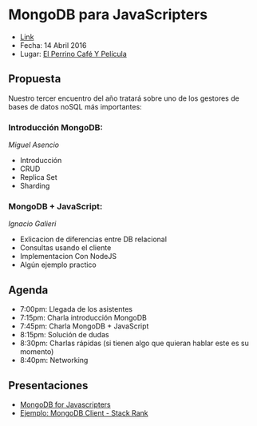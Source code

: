 MongoDB para JavaScripters
==========================

-	[Link](http://www.meetup.com/Beer-JS-Bogota/events/230163492/)
-	Fecha: 14 Abril 2016
-	Lugar: [El Perrino Café Y Película](https://www.google.com.co/maps/place/El+Perrino+cafe+y+pelicula/@4.6613399,-74.0666472,17z/data=!3m1!4b1!4m2!3m1!1s0x8e3f9a5a1d3caa01:0x9d7992cc767061f7)

Propuesta
---------

Nuestro tercer encuentro del año tratará sobre uno de los gestores de bases de datos noSQL más importantes:

### Introducción MongoDB:

*Miguel Asencio*

-	Introducción
-	CRUD
-	Replica Set
-	Sharding

### MongoDB + JavaScript:

*Ignacio Galieri*

-	Exlicacion de diferencias entre DB relacional
-	Consultas usando el cliente
-	Implementacion Con NodeJS
-	Algún ejemplo practico

Agenda
------

-	7:00pm: Llegada de los asistentes
-	7:15pm: Charla introducción MongoDB
-	7:45pm: Charla MongoDB + JavaScript
-	8:15pm: Solución de dudas
-	8:30pm: Charlas rápidas (si tienen algo que quieran hablar este es su momento)
-	8:40pm: Networking

Presentaciones
--------------

-	[MongoDB for Javascripters](http://slides.com/nachonerd/mongodb#/)
-	[Ejemplo: MongoDB Client - Stack Rank](https://github.com/MuleDojo/stackrank)
